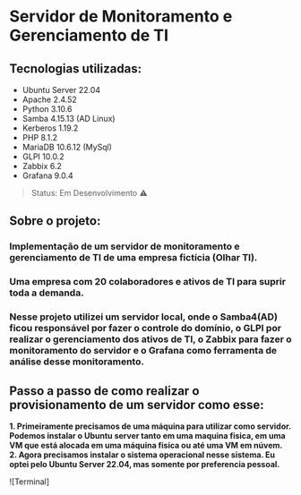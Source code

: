 # Servidor de Monitoramento e Gerenciamento de TI

## Tecnologias utilizadas:
* Ubuntu Server 22.04
* Apache 2.4.52
* Python 3.10.6
* Samba 4.15.13 (AD Linux)
* Kerberos 1.19.2
* PHP 8.1.2
* MariaDB 10.6.12 (MySql) 
* GLPI 10.0.2
* Zabbix 6.2
* Grafana 9.0.4

>Status: Em Desenvolvimento ⚠️

## Sobre o projeto:
### Implementação de um servidor de monitoramento e gerenciamento de TI de uma empresa fictícia (Olhar TI). 
### Uma empresa com 20 colaboradores e ativos de TI para suprir toda a demanda.  
### Nesse projeto utilizei um servidor local, onde o Samba4(AD) ficou responsável por fazer o controle do domínio, o GLPI por realizar o gerenciamento dos ativos de TI, o Zabbix para fazer o monitoramento do servidor e o Grafana como ferramenta de análise desse monitoramento. 

## Passo a passo de como realizar o provisionamento de um servidor como esse:

**1. Primeiramente precisamos de uma máquina para utilizar como servidor. Podemos instalar o Ubuntu server tanto em uma maquina fisica, em uma VM que está alocada em uma máquina fisica ou até uma VM em núvem.**
**2. Agora precisamos instalar o sistema operacional nesse sistema. Eu optei pelo Ubuntu Server 22.04, mas somente por preferencia pessoal.**

![Terminal]
